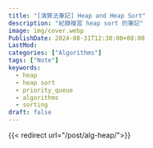 ```yaml
---
title: "[演算法筆記] Heap and Heap Sort"
description: "紀錄複習 heap sort 的筆記"
image: img/cover.webp
PublishDate: 2024-08-31T12:30:00+08:00
LastMod: 
categories: ["Algorithms"]
tags: ["Note"]
keywords:
  - heap
  - heap sort
  - priority_queue
  - algorithms
  - sorting
draft: false
---
```


{{< redirect url="/post/alg-heap/">}}

